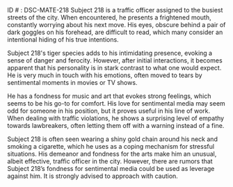 ID # : DSC-MATE-218
Subject 218 is a traffic officer assigned to the busiest streets of the city. When encountered, he presents a frightened mouth, constantly worrying about his next move. His eyes, obscure behind a pair of dark goggles on his forehead, are difficult to read, which many consider an intentional hiding of his true intentions. 

Subject 218's tiger species adds to his intimidating presence, evoking a sense of danger and ferocity. However, after initial interactions, it becomes apparent that his personality is in stark contrast to what one would expect. He is very much in touch with his emotions, often moved to tears by sentimental moments in movies or TV shows. 

He has a fondness for music and art that evokes strong feelings, which seems to be his go-to for comfort. His love for sentimental media may seem odd for someone in his position, but it proves useful in his line of work. When dealing with traffic violations, he shows a surprising level of empathy towards lawbreakers, often letting them off with a warning instead of a fine. 

Subject 218 is often seen wearing a shiny gold chain around his neck and smoking a cigarette, which he uses as a coping mechanism for stressful situations. His demeanor and fondness for the arts make him an unusual, albeit effective, traffic officer in the city. However, there are rumors that Subject 218’s fondness for sentimental media could be used as leverage against him. It is strongly advised to approach with caution.